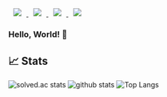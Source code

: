 <div>
 <a href="" target="_blank">    
      <img 
         src="https://img.shields.io/badge/Notion-404040?style=for-the-badge&logo=notion&logoColor=white"
          style="height : auto; margin-left : 10px; margin-right : 10px;"/>
 </a>
   <a href="https://discord.com/users/536079116450004993" target="_blank">    
    <img 
        src="https://img.shields.io/badge/Discord-7289da?style=for-the-badge&logo=discord&logoColor=white"
        style="height : auto; margin-left : 10px; margin-right : 10px;"/>
</a>
    
<a href="https://www.instagram.com/1ave.n/" target="_blank">
    <img 
        src="https://img.shields.io/badge/Instagram-eb347a?style=for-the-badge&logo=instagram&logoColor=white"
        style="height : auto; margin-left : 10px; margin-right : 10px;"/>
</a>
<a href="mailto:"pllo13551@gmail.com">    
    <img 
       src="https://img.shields.io/badge/gmail-d6290b?style=for-the-badge&logo=gmail&logoColor=white"
        style="height : auto; margin-left : 10px; margin-right : 10px;"/>
</a>
</div>
<p>

 ### Hello, World! 👋
 
  <!--  
I am LAVEN, a 16-year-old developer who wants to become a full-stack engineer specializing in front-end development. I make it my mission to develop pixel-perfect websites or applications with user-centered design that runs very fast.-->

<!--Want to know more about me? <a href="">Check out my portfolio.</a>
<br>-->
</p>
<h2>📈 Stats</h2>

![solved.ac stats](https://github-readme-solvedac.hyp3rflow.vercel.app/api/?handle=laven)
![github stats](https://github-readme-stats.vercel.app/api?username=l4ven&theme=nord)
![Top Langs](https://github-readme-stats.vercel.app/api/top-langs/?username=l4ven&theme=nord)


     
                                     
